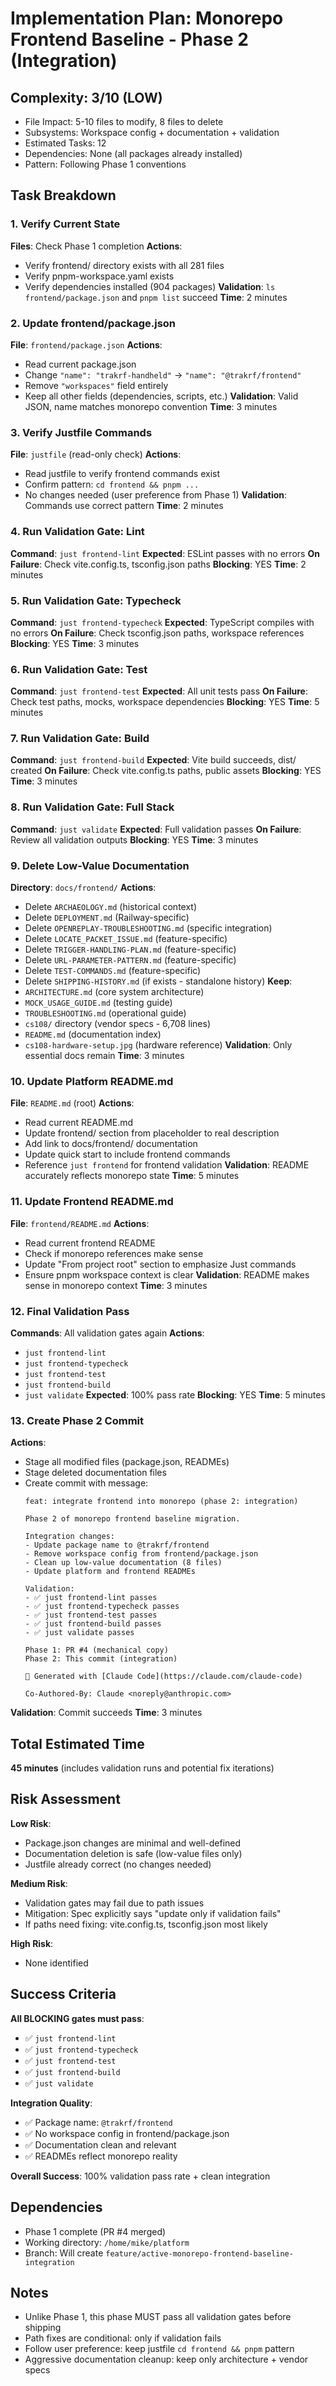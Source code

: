 # Implementation Plan: Monorepo Frontend Baseline - Phase 2 (Integration)

## Complexity: 3/10 (LOW)
- File Impact: 5-10 files to modify, 8 files to delete
- Subsystems: Workspace config + documentation + validation
- Estimated Tasks: 12
- Dependencies: None (all packages already installed)
- Pattern: Following Phase 1 conventions

## Task Breakdown

### 1. Verify Current State
**Files**: Check Phase 1 completion
**Actions**:
- Verify frontend/ directory exists with all 281 files
- Verify pnpm-workspace.yaml exists
- Verify dependencies installed (904 packages)
**Validation**: `ls frontend/package.json` and `pnpm list` succeed
**Time**: 2 minutes

### 2. Update frontend/package.json
**File**: `frontend/package.json`
**Actions**:
- Read current package.json
- Change `"name": "trakrf-handheld"` → `"name": "@trakrf/frontend"`
- Remove `"workspaces"` field entirely
- Keep all other fields (dependencies, scripts, etc.)
**Validation**: Valid JSON, name matches monorepo convention
**Time**: 3 minutes

### 3. Verify Justfile Commands
**File**: `justfile` (read-only check)
**Actions**:
- Read justfile to verify frontend commands exist
- Confirm pattern: `cd frontend && pnpm ...`
- No changes needed (user preference from Phase 1)
**Validation**: Commands use correct pattern
**Time**: 2 minutes

### 4. Run Validation Gate: Lint
**Command**: `just frontend-lint`
**Expected**: ESLint passes with no errors
**On Failure**: Check vite.config.ts, tsconfig.json paths
**Blocking**: YES
**Time**: 2 minutes

### 5. Run Validation Gate: Typecheck
**Command**: `just frontend-typecheck`
**Expected**: TypeScript compiles with no errors
**On Failure**: Check tsconfig.json paths, workspace references
**Blocking**: YES
**Time**: 3 minutes

### 6. Run Validation Gate: Test
**Command**: `just frontend-test`
**Expected**: All unit tests pass
**On Failure**: Check test paths, mocks, workspace dependencies
**Blocking**: YES
**Time**: 5 minutes

### 7. Run Validation Gate: Build
**Command**: `just frontend-build`
**Expected**: Vite build succeeds, dist/ created
**On Failure**: Check vite.config.ts paths, public assets
**Blocking**: YES
**Time**: 3 minutes

### 8. Run Validation Gate: Full Stack
**Command**: `just validate`
**Expected**: Full validation passes
**On Failure**: Review all validation outputs
**Blocking**: YES
**Time**: 3 minutes

### 9. Delete Low-Value Documentation
**Directory**: `docs/frontend/`
**Actions**:
- Delete `ARCHAEOLOGY.md` (historical context)
- Delete `DEPLOYMENT.md` (Railway-specific)
- Delete `OPENREPLAY-TROUBLESHOOTING.md` (specific integration)
- Delete `LOCATE_PACKET_ISSUE.md` (feature-specific)
- Delete `TRIGGER-HANDLING-PLAN.md` (feature-specific)
- Delete `URL-PARAMETER-PATTERN.md` (feature-specific)
- Delete `TEST-COMMANDS.md` (feature-specific)
- Delete `SHIPPING-HISTORY.md` (if exists - standalone history)
**Keep**:
- `ARCHITECTURE.md` (core system architecture)
- `MOCK_USAGE_GUIDE.md` (testing guide)
- `TROUBLESHOOTING.md` (operational guide)
- `cs108/` directory (vendor specs - 6,708 lines)
- `README.md` (documentation index)
- `cs108-hardware-setup.jpg` (hardware reference)
**Validation**: Only essential docs remain
**Time**: 3 minutes

### 10. Update Platform README.md
**File**: `README.md` (root)
**Actions**:
- Read current README.md
- Update frontend/ section from placeholder to real description
- Add link to docs/frontend/ documentation
- Update quick start to include frontend commands
- Reference `just frontend` for frontend validation
**Validation**: README accurately reflects monorepo state
**Time**: 5 minutes

### 11. Update Frontend README.md
**File**: `frontend/README.md`
**Actions**:
- Read current frontend README
- Check if monorepo references make sense
- Update "From project root" section to emphasize Just commands
- Ensure pnpm workspace context is clear
**Validation**: README makes sense in monorepo context
**Time**: 3 minutes

### 12. Final Validation Pass
**Commands**: All validation gates again
**Actions**:
- `just frontend-lint`
- `just frontend-typecheck`
- `just frontend-test`
- `just frontend-build`
- `just validate`
**Expected**: 100% pass rate
**Blocking**: YES
**Time**: 5 minutes

### 13. Create Phase 2 Commit
**Actions**:
- Stage all modified files (package.json, READMEs)
- Stage deleted documentation files
- Create commit with message:
  ```
  feat: integrate frontend into monorepo (phase 2: integration)

  Phase 2 of monorepo frontend baseline migration.

  Integration changes:
  - Update package name to @trakrf/frontend
  - Remove workspace config from frontend/package.json
  - Clean up low-value documentation (8 files)
  - Update platform and frontend READMEs

  Validation:
  - ✅ just frontend-lint passes
  - ✅ just frontend-typecheck passes
  - ✅ just frontend-test passes
  - ✅ just frontend-build passes
  - ✅ just validate passes

  Phase 1: PR #4 (mechanical copy)
  Phase 2: This commit (integration)

  🤖 Generated with [Claude Code](https://claude.com/claude-code)

  Co-Authored-By: Claude <noreply@anthropic.com>
  ```
**Validation**: Commit succeeds
**Time**: 3 minutes

## Total Estimated Time
**45 minutes** (includes validation runs and potential fix iterations)

## Risk Assessment

**Low Risk**:
- Package.json changes are minimal and well-defined
- Documentation deletion is safe (low-value files only)
- Justfile already correct (no changes needed)

**Medium Risk**:
- Validation gates may fail due to path issues
- Mitigation: Spec explicitly says "update only if validation fails"
- If paths need fixing: vite.config.ts, tsconfig.json most likely

**High Risk**:
- None identified

## Success Criteria

**All BLOCKING gates must pass**:
- ✅ `just frontend-lint`
- ✅ `just frontend-typecheck`
- ✅ `just frontend-test`
- ✅ `just frontend-build`
- ✅ `just validate`

**Integration Quality**:
- ✅ Package name: `@trakrf/frontend`
- ✅ No workspace config in frontend/package.json
- ✅ Documentation clean and relevant
- ✅ READMEs reflect monorepo reality

**Overall Success**: 100% validation pass rate + clean integration

## Dependencies
- Phase 1 complete (PR #4 merged)
- Working directory: `/home/mike/platform`
- Branch: Will create `feature/active-monorepo-frontend-baseline-integration`

## Notes
- Unlike Phase 1, this phase MUST pass all validation gates before shipping
- Path fixes are conditional: only if validation fails
- Follow user preference: keep justfile `cd frontend && pnpm` pattern
- Aggressive documentation cleanup: keep only architecture + vendor specs
